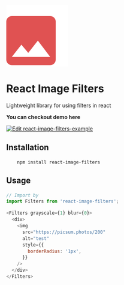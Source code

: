 [![logo](static/logo.svg)](https://sarfraz-droid.github.io/react-filter/)

# React Image Filters

Lightweight library for using filters in react

**You can checkout demo here**

[![Edit react-image-filters-example](https://codesandbox.io/static/img/play-codesandbox.svg)](https://codesandbox.io/s/react-image-filters-example-9i2bzl?autoresize=1&fontsize=14&hidenavigation=1&theme=light)

## Installation

```
    npm install react-image-filters
```

## Usage

```js
// Import by
import Filters from 'react-image-filters';
```

```js
<Filters grayscale={1} blur={0}>
  <div>
    <img
      src="https://picsum.photos/200"
      alt="test"
      style={{
        borderRadius: '1px',
      }}
    />
  </div>
</Filters>
```
